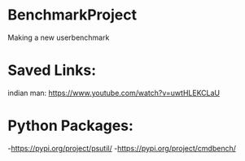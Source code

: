 # BenchmarkProject
Making a new userbenchmark

# Saved Links:
indian man: https://www.youtube.com/watch?v=uwtHLEKCLaU

# Python Packages:
-https://pypi.org/project/psutil/
-https://pypi.org/project/cmdbench/
